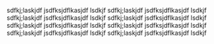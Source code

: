 sdfkj;laskjdf jsdfksjdflkasjdf lsdkjf sdfkj;laskjdf jsdfksjdflkasjdf lsdkjf sdfkj;laskjdf jsdfksjdflkasjdf lsdkjf sdfkj;laskjdf jsdfksjdflkasjdf lsdkjf sdfkj;laskjdf jsdfksjdflkasjdf lsdkjf sdfkj;laskjdf jsdfksjdflkasjdf lsdkjf sdfkj;laskjdf jsdfksjdflkasjdf lsdkjf sdfkj;laskjdf jsdfksjdflkasjdf lsdkjf
